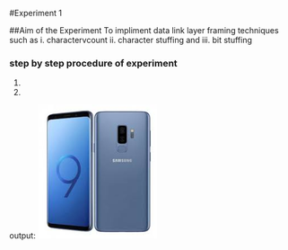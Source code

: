 #Experiment 1

##Aim of the Experiment
To impliment data link layer framing techniques such as
i. charactervcount  ii. character stuffing and iii. bit stuffing

### step by step procedure of experiment

1.
2.

output:
![output](mobile.jpg)
